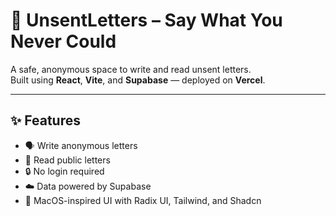 # 📝 UnsentLetters – Say What You Never Could

A safe, anonymous space to write and read unsent letters.  
Built using **React**, **Vite**, and **Supabase** — deployed on **Vercel**.

---

## ✨ Features

- 🗣️ Write anonymous letters
- 📖 Read public letters
- 🔒 No login required
- ☁️ Data powered by Supabase
- 💅 MacOS-inspired UI with Radix UI, Tailwind, and Shadcn

